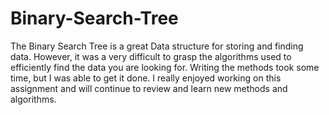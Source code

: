 # Binary-Search-Tree
The Binary Search Tree is a great Data structure for storing and finding data. However, it was a very difficult to grasp the algorithms used to efficiently find the data you are looking for. Writing the methods took some time, but I was able to get it done. I really enjoyed working on this assignment and will continue to review and learn new methods and algorithms.